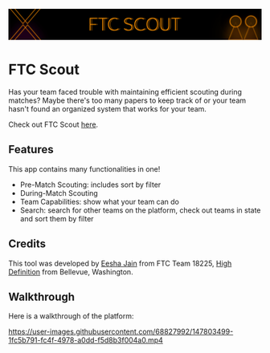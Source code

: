 ![FTCScout](FTCScout.png)

# FTC Scout
Has your team faced trouble with maintaining efficient scouting during matches? Maybe there's too many papers to keep track of or your team hasn't found an organized system that works for your team. 

Check out FTC Scout [here](https://ftcscout.herokuapp.com/).

## Features

This app contains many functionalities in one!

* Pre-Match Scouting: includes sort by filter
* During-Match Scouting
* Team Capabilities: show what your team can do
* Search: search for other teams on the platform, check out teams in state and sort them by filter

## Credits

This tool was developed by [Eesha Jain](https://github.com/Eesha-Jain/) from FTC Team 18225, [High Definition](https://ftc18225.everstem.org/) from Bellevue, Washington.

## Walkthrough

Here is a walkthrough of the platform:

https://user-images.githubusercontent.com/68827992/147803499-1fc5b791-fc4f-4978-a0dd-f5d8b3f004a0.mp4